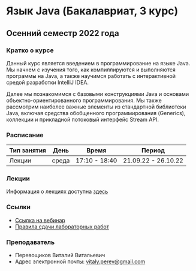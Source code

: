 # Язык Java (Бакалавриат, 3 курс)
## Осенний семестр 2022 года 

### Кратко о курсе
Данный курс является введением в программирование на языке Java. Мы начнем с изучения того, как компиллируются и выполняются программы на Java, а
также научимся работать с интерактивной средой разработки IntelliJ IDEA.

Далее мы познакомимся с базовыми конструкциями Java и основами объектно-ориентированного программирования. Мы также рассмотрим наиболее важные элементы из стандартной библиотеки Java, включая средства обобщенного программирования (Generics), коллекции и прикладной потоковый интерфейс Stream API.

### Расписание

| Тип занятия | День    | Время         | Период              |
| ----------- | ------- | ------------- | ------------------- |
| Лекции      | среда   | 17:10 - 18:40 | 21.09.22 - 26.10.22 |

### Лекции

Информация о лекциях доступна [здесь](lectures/lectures.md)

### Ссылки

* [Ссылка на вебинар](https://events.webinar.ru/event/1563230659/305229829)
* [Правила сдачи лабораторных работ](articles/lab-submission.md)

### Преподаватель

* Перевощиков Виталий Витальевич
* Адрес электронной почты: vitaly.perev@gmail.com
